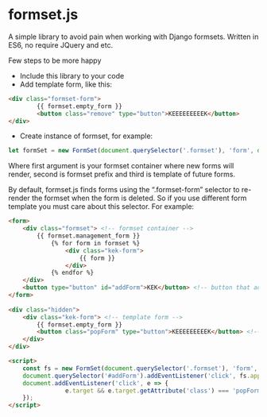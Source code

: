 # formset.js 
A simple library to avoid pain when working with Django formsets. Written in ES6, no require JQuery and etc.


Few steps to be more happy

* Include this library to your code
* Add template form, like this: 

```html
<div class="formset-form">
        {{ formset.empty_form }}
        <button class="remove" type="button">KEEEEEEEEEK</button>
</div>
```

* Create instance of formset, for example:
```js
let formSet = new FormSet(document.querySelector('.formset'), 'form', document.querySelectorAll('.formset-form')[1])
```

Where first argument is your formset container where new forms will render, second is formset prefix and third is template of future forms.

By default, formset.js finds forms using the “.formset-form” selector to re-render the formset when the form is deleted. So if you use different form template you must care about this selector. For example:

```html
<form>
    <div class="formset"> <!-- formset container -->
        {{ formset.management_form }}
            {% for form in formset %}
                <div class="kek-form">
                    {{ form }}
                </div>
            {% endfor %}
    </div>
    <button type="button" id="addForm">KEK</button> <!-- button that add new forms -->
</form>
 
<div class="hidden">
    <div class="kek-form"> <!-- template form -->
        {{ formset.empty_form }}
        <button class="popForm" type="button">KEEEEEEEEEK</button> <!-- button that remove form -->
    </div>
</div>

<script>
    const fs = new FormSet(document.querySelector('.formset'), 'form', document.querySelectorAll('div.hidden > .formset-form')[1], '.kek-form');
    document.querySelector('#addForm').addEventListener('click', fs.append);
    document.addEventListener('click', e => {
                e.target && e.target.getAttribute('class') === 'popForm' && fs.pop(e.target.parentElement) // button is inside form
    });
</script>

```
